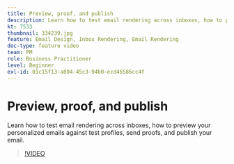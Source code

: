 ```yaml
---
title: Preview, proof, and publish
description: Learn how to test email rendering across inboxes, how to preview your personalized emails against test profiles, send proofs, and publish your email.
kt: 7533
thumbnail: 334239.jpg
feature: Email Design, Inbox Rendering, Email Rendering
doc-type: feature video
team: PM
role: Business Practitioner
level: Beginner
exl-id: 01c15f13-a804-45c3-94b0-ecd46586cc4f
---
```

# Preview, proof, and publish

Learn how to test email rendering across inboxes, how to preview your personalized emails against test profiles, send proofs, and publish your email.

>[!VIDEO](https://video.tv.adobe.com/v/334239?quality=12)
